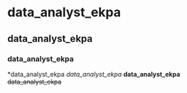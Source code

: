 # data_analyst_ekpa
## data_analyst_ekpa
### data_analyst_ekpa
*data_analyst_ekpa
*data_analyst_ekpa*
**data_analyst_ekpa**
~~data_analyst_ekpa~~

